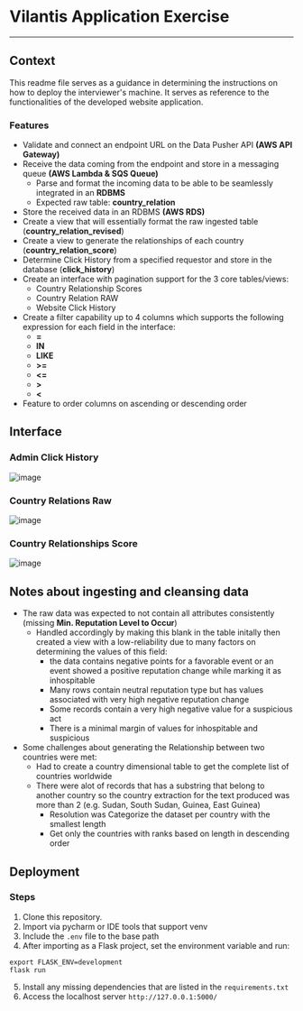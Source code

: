 # Vilantis Application Exercise 
****
## Context
This readme file serves as a guidance in determining the instructions on how to deploy the interviewer's machine. It serves as reference to the functionalities of the developed website application.

### Features
* Validate and connect an endpoint URL on the Data Pusher API __(AWS API Gateway)__
* Receive the data coming from the endpoint and store in a messaging queue __(AWS Lambda & SQS Queue)__
  * Parse and format the incoming data to be able to be seamlessly integrated in an __RDBMS__ 
  * Expected raw table: __country_relation__
* Store the received data in an RDBMS __(AWS RDS)__
* Create a view that will essentially format the raw ingested table (__country_relation_revised__)
* Create a view to generate the relationships of each country (__country_relation_score__)
* Determine Click History from a specified requestor and store in the database (__click_history__)
* Create an interface with pagination support for the 3 core tables/views:
  * Country Relationship Scores
  * Country Relation RAW
  * Website Click History
* Create a filter capability up to 4 columns which supports the following expression for each field in the interface:
  * __=__
  * __IN__
  * __LIKE__
  * __>=__
  * __<=__
  * __>__
  * __<__
* Feature to order columns on ascending or descending order

## Interface

### Admin Click History
![image](https://user-images.githubusercontent.com/22069559/183402910-4071b0de-514a-43d6-a431-95dde25e1fa8.png)

### Country Relations Raw
![image](https://user-images.githubusercontent.com/22069559/183403067-2b6ac3ac-9513-4873-a809-4db10540f12d.png)

### Country Relationships Score
![image](https://user-images.githubusercontent.com/22069559/183403237-0db514c8-e009-4f09-a204-554fa46024c1.png)

## Notes about ingesting and cleansing data
* The raw data was expected to not contain all attributes consistently (missing __Min. Reputation Level to Occur__) 
  * Handled accordingly by making this blank in the table initally then created a view with a low-reliability due to many factors on determining the values of this field:
    * the data contains negative points for a favorable event or an event showed a positive reputation change while marking it as inhospitable 
    * Many rows contain neutral reputation type but has values associated with very high negative reputation change
    * Some records contain a very high negative value for a suspicious act
    * There is a minimal margin of values for inhospitable and suspicious
* Some challenges about generating the Relationship between two countries were met:
  * Had to create a country dimensional table to get the complete list of countries worldwide
  * There were alot of records that has a substring that belong to another country so the country extraction for the text produced was more than 2 (e.g. Sudan, South Sudan, Guinea, East Guinea)
    * Resolution was Categorize the dataset per country with the smallest length
    * Get only the countries with ranks based on length in descending order
    
## Deployment

### Steps
1. Clone this repository.
2. Import via pycharm or IDE tools that support venv
3. Include the `.env` file to the base path
4. After importing as a Flask project, set the environment variable and run:
```
export FLASK_ENV=development
flask run
```
5. Install any missing dependencies that are listed in the `requirements.txt`
6. Access the localhost server `http://127.0.0.1:5000/`



